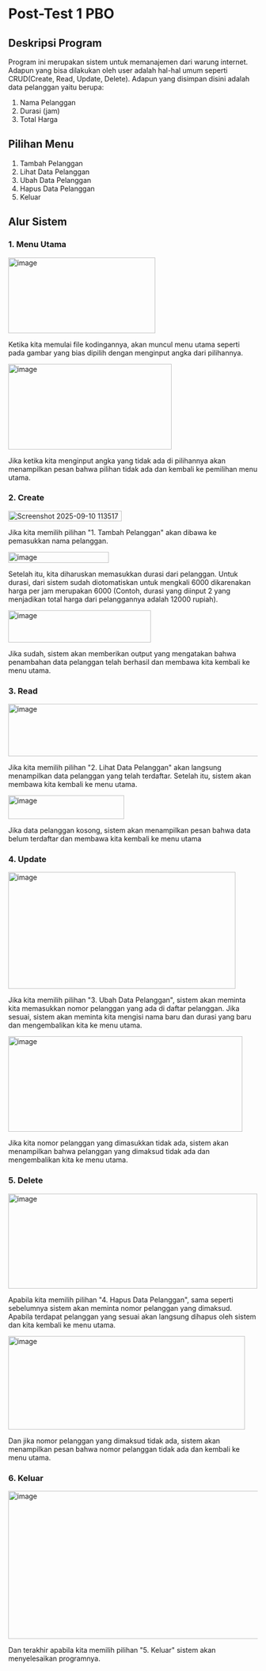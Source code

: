 # Post-Test 1 PBO 

## Deskripsi Program
Program ini merupakan sistem untuk memanajemen dari warung internet. Adapun yang bisa dilakukan oleh user adalah hal-hal umum seperti CRUD(Create, Read, Update, Delete). Adapun yang disimpan disini adalah data pelanggan yaitu berupa:

1. Nama Pelanggan
2. Durasi (jam)
3. Total Harga

## Pilihan Menu
1. Tambah Pelanggan
2. Lihat Data Pelanggan
3. Ubah Data Pelanggan
4. Hapus Data Pelanggan
5. Keluar

## Alur Sistem

### 1. Menu Utama

<img width="297" height="153" alt="image" src="https://github.com/user-attachments/assets/7a9a1c13-2655-4960-9e12-f736c3e732ae" />

Ketika kita memulai file kodingannya, akan muncul menu utama seperti pada gambar yang bias dipilih dengan menginput angka dari pilihannya.

<img width="330" height="173" alt="image" src="https://github.com/user-attachments/assets/dca33932-4e76-49fd-b880-8d5c21fb298b" />

Jika ketika kita menginput angka yang tidak ada di pilihannya akan menampilkan pesan bahwa pilihan tidak ada dan kembali ke pemilihan menu utama.


### 2. Create

<img width="229" height="21" alt="Screenshot 2025-09-10 113517" src="https://github.com/user-attachments/assets/c321ca49-7579-407e-bfce-bdea11c59438" />

Jika kita memilih pilihan "1. Tambah Pelanggan" akan dibawa ke pemasukkan nama pelanggan.

<img width="203" height="22" alt="image" src="https://github.com/user-attachments/assets/6067f31a-520e-4fc5-a32f-259f64d5197f" />

Setelah itu, kita diharuskan memasukkan durasi dari pelanggan. Untuk durasi, dari sistem sudah diotomatiskan untuk mengkali 6000 dikarenakan harga per jam merupakan 6000 (Contoh, durasi yang diinput 2 yang menjadikan total harga dari pelanggannya adalah 12000 rupiah).

<img width="288" height="65" alt="image" src="https://github.com/user-attachments/assets/96504d5a-b2cc-4c01-9e9a-92e08e13426d" />

Jika sudah, sistem akan memberikan output yang mengatakan bahwa penambahan data pelanggan telah berhasil dan membawa kita kembali ke menu utama.

### 3. Read

<img width="649" height="106" alt="image" src="https://github.com/user-attachments/assets/566bfdd7-fa22-4791-a07c-e8c86a6f9a39" />

Jika kita memilih pilihan "2. Lihat Data Pelanggan" akan langsung menampilkan data pelanggan yang telah terdaftar. Setelah itu, sistem akan membawa kita kembali ke menu utama.

<img width="234" height="48" alt="image" src="https://github.com/user-attachments/assets/9db35de4-0c48-46ab-9c75-9b3f3adedd83" />

Jika data pelanggan kosong, sistem akan menampilkan pesan bahwa data belum terdaftar dan membawa kita kembali ke menu utama

### 4. Update

<img width="459" height="236" alt="image" src="https://github.com/user-attachments/assets/e0421a6c-bace-41c1-ab5f-fee471517c8b" />

Jika kita memilih pilihan "3. Ubah Data Pelanggan", sistem akan meminta kita memasukkan nomor pelanggan yang ada di daftar pelanggan. Jika sesuai, sistem akan meminta kita mengisi nama baru dan durasi yang baru dan mengembalikan kita ke menu utama.


<img width="473" height="193" alt="image" src="https://github.com/user-attachments/assets/ab01df7b-2841-4bb9-921f-cbf5d8db30f0" />

Jika kita nomor pelanggan yang dimasukkan tidak ada, sistem akan menampilkan bahwa pelanggan yang dimaksud tidak ada dan mengembalikan kita ke menu utama.

### 5. Delete

<img width="503" height="192" alt="image" src="https://github.com/user-attachments/assets/f1ca2c06-7a6b-420d-91eb-34c75860d670" />

Apabila kita memilih pilihan "4. Hapus Data Pelanggan", sama seperti sebelumnya sistem akan meminta nomor pelanggan yang dimaksud. Apabila terdapat pelanggan yang sesuai akan langsung dihapus oleh sistem dan kita kembali ke menu utama.


<img width="478" height="189" alt="image" src="https://github.com/user-attachments/assets/fd73b5bd-4fc6-4cb6-aae1-b08e3376fe65" />

Dan jika nomor pelanggan yang dimaksud tidak ada, sistem akan menampilkan pesan bahwa nomor pelanggan tidak ada dan kembali ke menu utama.

### 6. Keluar

<img width="728" height="299" alt="image" src="https://github.com/user-attachments/assets/3f82eed3-7687-4cd3-a217-9ad4f81ccc38" />

Dan terakhir apabila kita memilih pilihan "5. Keluar" sistem akan menyelesaikan programnya.











